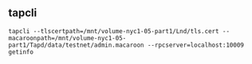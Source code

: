 ## tapcli
`tapcli --tlscertpath=/mnt/volume-nyc1-05-part1/Lnd/tls.cert --macaroonpath=/mnt/volume-nyc1-05-part1/Tapd/data/testnet/admin.macaroon --rpcserver=localhost:10009  getinfo`
